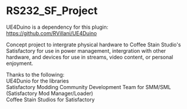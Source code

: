 # RS232_SF_Project

UE4Duino is a dependency for this plugin:
https://github.com/RVillani/UE4Duino

Concept project to intergrate physical hardware to Coffee Stain Studio's Satisfactory for use in power management, intergration with other hardware, and devices for use in streams, video content, or personal enjoyment.

Thanks to the following:<br>
UE4Dunio for the libraries<br>
Satisfactory Modding Community Development Team for SMM/SML (Satisfactory Mod Manager/Loader)<br>
Coffee Stain Studios for Satisfactory<br>
